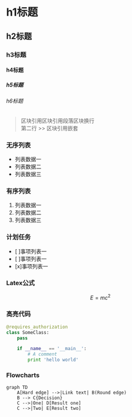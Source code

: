 # h1标题
## h2标题
### h3标题
#### h4标题
##### h5标题
###### h6标题

> 区块引用区块引用段落区块换行  
> 第二行
    >> 区块引用嵌套


### 无序列表

* 列表数据一
* 列表数据二
* 列表数据三

### 有序列表

1. 列表数据一
2. 列表数据二
3. 列表数据三

### 计划任务

- [ ]事项列表一
- [ ]事项列表一
- [x]事项列表一

### Latex公式
$$E=mc^2$$


### 高亮代码

```python
@requires_authorization
class SomeClass:
    pass

    if __name__ == '__main__':
        # A comment
        print 'hello world'
```

### Flowcharts

```
graph TD
    A[Hard edge] -->|Link text| B(Round edge)
    B --> C{Decision}
    C -->|One| D[Result one]
    C -->|Two| E[Result two]
```





